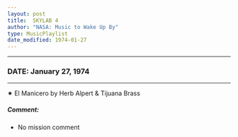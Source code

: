 ```yaml
---
layout: post
title:  SKYLAB 4
author: "NASA: Music to Wake Up By"
type: MusicPlaylist
date_modified: 1974-01-27
---
```


----
### DATE: January 27, 1974
----
✷ El Manicero by Herb Alpert & Tijuana Brass

##### Comment:
* No mission comment

